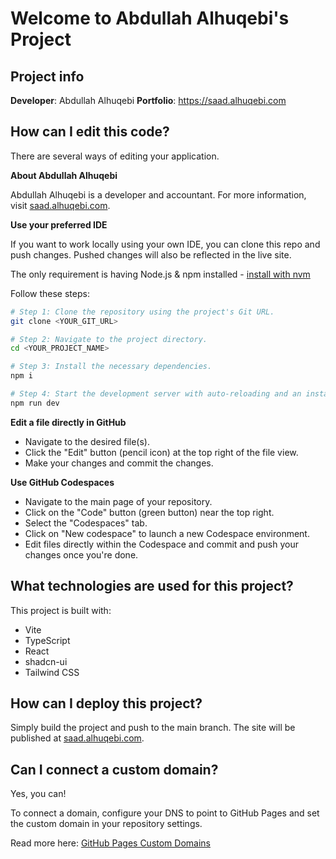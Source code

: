 # Welcome to Abdullah Alhuqebi's Project

## Project info

**Developer**: Abdullah Alhuqebi
**Portfolio**: https://saad.alhuqebi.com

## How can I edit this code?

There are several ways of editing your application.

**About Abdullah Alhuqebi**

Abdullah Alhuqebi is a developer and accountant. For more information, visit [saad.alhuqebi.com](https://saad.alhuqebi.com).

**Use your preferred IDE**

If you want to work locally using your own IDE, you can clone this repo and push changes. Pushed changes will also be reflected in the live site.

The only requirement is having Node.js & npm installed - [install with nvm](https://github.com/nvm-sh/nvm#installing-and-updating)

Follow these steps:

```sh
# Step 1: Clone the repository using the project's Git URL.
git clone <YOUR_GIT_URL>

# Step 2: Navigate to the project directory.
cd <YOUR_PROJECT_NAME>

# Step 3: Install the necessary dependencies.
npm i

# Step 4: Start the development server with auto-reloading and an instant preview.
npm run dev
```

**Edit a file directly in GitHub**

- Navigate to the desired file(s).
- Click the "Edit" button (pencil icon) at the top right of the file view.
- Make your changes and commit the changes.

**Use GitHub Codespaces**

- Navigate to the main page of your repository.
- Click on the "Code" button (green button) near the top right.
- Select the "Codespaces" tab.
- Click on "New codespace" to launch a new Codespace environment.
- Edit files directly within the Codespace and commit and push your changes once you're done.

## What technologies are used for this project?

This project is built with:

- Vite
- TypeScript
- React
- shadcn-ui
- Tailwind CSS

## How can I deploy this project?

Simply build the project and push to the main branch. The site will be published at [saad.alhuqebi.com](https://saad.alhuqebi.com).

## Can I connect a custom domain?

Yes, you can!

To connect a domain, configure your DNS to point to GitHub Pages and set the custom domain in your repository settings.

Read more here: [GitHub Pages Custom Domains](https://docs.github.com/en/pages/configuring-a-custom-domain-for-your-github-pages-site)
